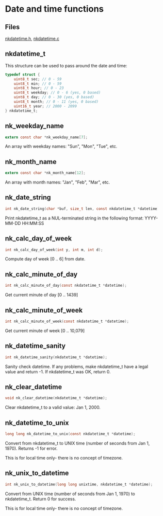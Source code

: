 # Date and time functions

## Files

[nkdatetime.h](../inc/nkdatetime.h), [nkdatetime.c](../src/nkdatetime.c)

## nkdatetime_t

This structure can be used to pass around the date and time:

~~~c
typedef struct {
    uint8_t sec; // 0 - 59
    uint8_t min; // 0 - 59
    uint8_t hour; // 0 - 23
    uint8_t weekday; // 0 - 6 (yes, 0 based)
    uint8_t day; // 0 - 30 (yes, 0 based)
    uint8_t month; // 0 - 11 (yes, 0 based)
    uint16_t year; // 2000 - 2099
} nkdatetime_t;
~~~

## nk_weekday_name

~~~c
extern const char *nk_weekday_name[7];
~~~

An array with weekday names: "Sun", "Mon", "Tue", etc.

## nk_month_name

~~~c
extern const char *nk_month_name[12];
~~~

An array with month names: "Jan", "Feb", "Mar", etc.

## nk_date_string

~~~c
int nk_date_string(char *buf, size_t len, const nkdatetime_t *datetime);
~~~

Print nkdatetime_t as a NUL-terminated string in the following format: YYYY-MM-DD HH:MM:SS

## nk_calc_day_of_week

~~~c
int nk_calc_day_of_week(int y, int m, int d);
~~~

Compute day of week [0 .. 6] from date.

## nk_calc_minute_of_day

~~~c
int nk_calc_minute_of_day(const nkdatetime_t *datetime);
~~~

Get current minute of day [0 .. 1439]

## nk_calc_minute_of_week

~~~c
int nk_calc_minute_of_week(const nkdatetime_t *datetime);
~~~

Get current minute of week [0 .. 10,079]

## nk_datetime_sanity

~~~c
int nk_datetime_sanity(nkdatetime_t *datetime);
~~~

Sanity check datetime.  If any problems, make nkdatetime_t have a legal
value and return -1.  If nkdatetime_t was OK, return 0.

## nk_clear_datetime

~~~c
void nk_clear_datetime(nkdatetime_t *datetime);
~~~

Clear nkdatetime_t to a valid value: Jan 1, 2000.

## nk_datetime_to_unix

~~~c
long long nk_datetime_to_unix(const nkdatetime_t *datetime);
~~~

Convert from nkdatetime_t to UNIX time (number of seconds from Jan 1, 1970). 
Returns -1 for error.

This is for local time only- there is no concept of timezone.

## nk_unix_to_datetime

~~~c
int nk_unix_to_datetime(long long unixtime, nkdatetime_t *datetime);
~~~

Convert from UNIX time (number of seconds from Jan 1, 1970) to nkdatetime_t. 
Return 0 for success.

This is for local time only- there is no concept of timezone.

